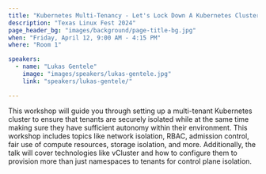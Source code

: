 ```yaml
---
title: "Kubernetes Multi-Tenancy - Let's Lock Down A Kubernetes Cluster Together (Sponsor: Loft Labs)"
description: "Texas Linux Fest 2024"
page_header_bg: "images/background/page-title-bg.jpg"
when: "Friday, April 12, 9:00 AM - 4:15 PM"
where: "Room 1"

speakers:
  - name: "Lukas Gentele"
    image: "images/speakers/lukas-gentele.jpg"
    link: "speakers/lukas-gentele/"

---
```


This workshop will guide you through setting up a multi-tenant Kubernetes
cluster to ensure that tenants are securely isolated while at the same time
making sure they have sufficient autonomy within their environment. This
workshop includes topics like network isolation, RBAC, admission control, fair
use of compute resources, storage isolation, and more. Additionally, the talk
will cover technologies like vCluster and how to configure them to provision
more than just namespaces to tenants for control plane isolation.
